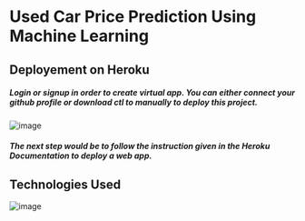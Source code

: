 # Used Car Price Prediction Using Machine Learning


## Deployement on Heroku

##### Login or signup in order to create virtual app. You can either connect your github profile or download ctl to manually to deploy this project.
![image](https://user-images.githubusercontent.com/93968656/141474123-3dc0d678-af4b-4527-92af-17d05a5d0481.png)

##### The next step would be to follow the instruction given in the Heroku Documentation to deploy a web app.

## Technologies Used
![image](https://user-images.githubusercontent.com/93968656/141474229-0b27e2fd-47eb-4767-af56-d83a84b4a69e.png)

